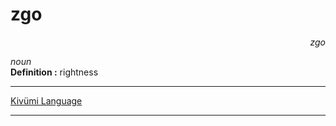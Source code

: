 
# zgo

<div align="right"><i>zgo</i></div>

*noun*  
**Definition :** rightness  

---

[Kivümi Language](../README.md)

---
